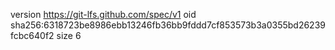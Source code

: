 version https://git-lfs.github.com/spec/v1
oid sha256:6318723be8986ebb13246fb36bb9fddd7cf853573b3a0355bd26239fcbc640f2
size 6
